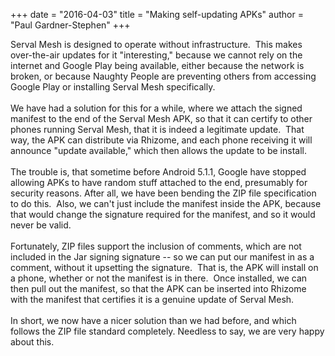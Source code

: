 +++
date = "2016-04-03"
title = "Making self-updating APKs"
author = "Paul Gardner-Stephen"
+++

<div class="post-body entry-content" id="post-body-153344006344214323" itemprop="description articleBody">
Serval Mesh is designed to operate without infrastructure.  This makes over-the-air updates for it "interesting," because we cannot rely on the internet and Google Play being available, either because the network is broken, or because Naughty People are preventing others from accessing Google Play or installing Serval Mesh specifically.<br/>
<br/>
We have had a solution for this for a while, where we attach the signed manifest to the end of the Serval Mesh APK, so that it can certify to other phones running Serval Mesh, that it is indeed a legitimate update.  That way, the APK can distribute via Rhizome, and each phone receiving it will announce "update available," which then allows the update to be install.<br/>
<br/>
The trouble is, that sometime before Android 5.1.1, Google have stopped allowing APKs to have random stuff attached to the end, presumably for security reasons. After all, we have been bending the ZIP file specification to do this.  Also, we can't just include the manifest inside the APK, because that would change the signature required for the manifest, and so it would never be valid.<br/>
<br/>
Fortunately, ZIP files support the inclusion of comments, which are not included in the Jar signing signature -- so we can put our manifest in as a comment, without it upsetting the signature.  That is, the APK will install on a phone, whether or not the manifest is in there.  Once installed, we can then pull out the manifest, so that the APK can be inserted into Rhizome with the manifest that certifies it is a genuine update of Serval Mesh.<br/>
<br/>
In short, we now have a nicer solution than we had before, and which follows the ZIP file standard completely. Needless to say, we are very happy about this.
<div></div>
</div>